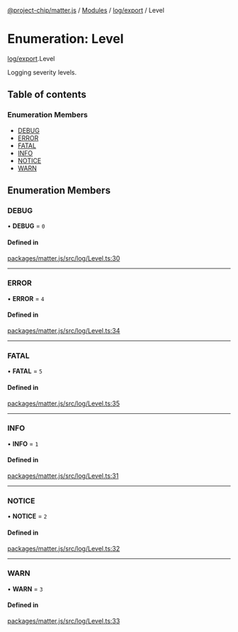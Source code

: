 [@project-chip/matter.js](../README.md) / [Modules](../modules.md) / [log/export](../modules/log_export.md) / Level

# Enumeration: Level

[log/export](../modules/log_export.md).Level

Logging severity levels.

## Table of contents

### Enumeration Members

- [DEBUG](log_export.Level.md#debug)
- [ERROR](log_export.Level.md#error)
- [FATAL](log_export.Level.md#fatal)
- [INFO](log_export.Level.md#info)
- [NOTICE](log_export.Level.md#notice)
- [WARN](log_export.Level.md#warn)

## Enumeration Members

### DEBUG

• **DEBUG** = ``0``

#### Defined in

[packages/matter.js/src/log/Level.ts:30](https://github.com/project-chip/matter.js/blob/5f71eedebdb9fa54338bde320c311bb359b7455d/packages/matter.js/src/log/Level.ts#L30)

___

### ERROR

• **ERROR** = ``4``

#### Defined in

[packages/matter.js/src/log/Level.ts:34](https://github.com/project-chip/matter.js/blob/5f71eedebdb9fa54338bde320c311bb359b7455d/packages/matter.js/src/log/Level.ts#L34)

___

### FATAL

• **FATAL** = ``5``

#### Defined in

[packages/matter.js/src/log/Level.ts:35](https://github.com/project-chip/matter.js/blob/5f71eedebdb9fa54338bde320c311bb359b7455d/packages/matter.js/src/log/Level.ts#L35)

___

### INFO

• **INFO** = ``1``

#### Defined in

[packages/matter.js/src/log/Level.ts:31](https://github.com/project-chip/matter.js/blob/5f71eedebdb9fa54338bde320c311bb359b7455d/packages/matter.js/src/log/Level.ts#L31)

___

### NOTICE

• **NOTICE** = ``2``

#### Defined in

[packages/matter.js/src/log/Level.ts:32](https://github.com/project-chip/matter.js/blob/5f71eedebdb9fa54338bde320c311bb359b7455d/packages/matter.js/src/log/Level.ts#L32)

___

### WARN

• **WARN** = ``3``

#### Defined in

[packages/matter.js/src/log/Level.ts:33](https://github.com/project-chip/matter.js/blob/5f71eedebdb9fa54338bde320c311bb359b7455d/packages/matter.js/src/log/Level.ts#L33)
